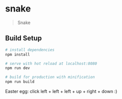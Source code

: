 # snake

> Snake

## Build Setup

``` bash
# install dependencies
npm install

# serve with hot reload at localhost:8080
npm run dev

# build for production with minification
npm run build
```
Easter egg: click left + left + left + up + right + down :)

